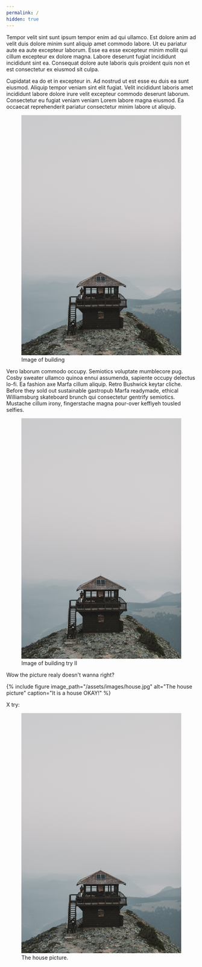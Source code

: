 ```yaml
---
permalink: /
hidden: true
---
```


Tempor velit sint sunt ipsum tempor enim ad qui ullamco. Est dolore anim ad velit duis dolore minim sunt aliquip amet commodo labore. Ut eu pariatur aute ea aute excepteur laborum. Esse ea esse excepteur minim mollit qui cillum excepteur ex dolore magna. Labore deserunt fugiat incididunt incididunt sint ea. Consequat dolore aute laboris quis proident quis non et est consectetur ex eiusmod sit culpa.

Cupidatat ea do et in excepteur in. Ad nostrud ut est esse eu duis ea sunt eiusmod. Aliquip tempor veniam sint elit fugiat. Velit incididunt laboris amet incididunt labore dolore irure velit excepteur commodo deserunt laborum. Consectetur eu fugiat veniam veniam Lorem labore magna eiusmod. Ea occaecat reprehenderit pariatur consectetur minim labore ut aliquip.

<figure>
    <img src="/assets/images/house.jpg">
    <figcaption>Image of building</figcaption>
</figure>

Vero laborum commodo occupy. Semiotics voluptate mumblecore pug. Cosby sweater ullamco quinoa ennui assumenda, sapiente occupy delectus lo-fi. Ea fashion axe Marfa cillum aliquip. Retro Bushwick keytar cliche. Before they sold out sustainable gastropub Marfa readymade, ethical Williamsburg skateboard brunch qui consectetur gentrify semiotics. Mustache cillum irony, fingerstache magna pour-over keffiyeh tousled selfies.

<figure>
    <a href="/assets/images/house.jpg"><img src="/assets/images/house.jpg"></a>
    <figcaption>Image of building try II</figcaption>
</figure>

Wow the picture realy doesn't wanna right?

{% include figure image_path="/assets/images/house.jpg" alt="The house picture" caption="It is a house OKAY!" %}


X try:

<figure>
  <img src="/assets/images/house.jpg" alt="It is a house OKAY!">
  <figcaption>The house picture.</figcaption>
</figure>

